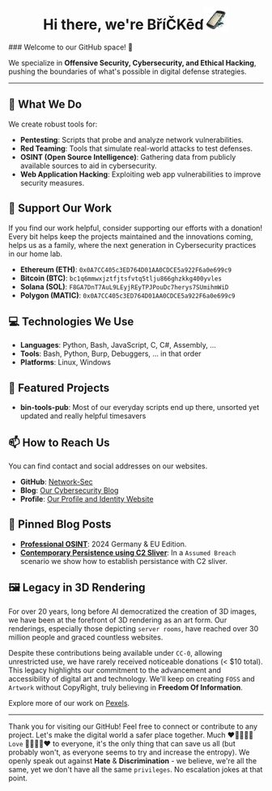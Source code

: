 <div style="display: flex; flex-flow: row; align-items: center; justify-content: center">
  <h1 tabindex="-1" class="heading-element" dir="auto">Hi there, we're ΒříČKēɗ</h1>
  <img alt="bricked.png" src="https://github.com/Network-Sec/Network-Sec/blob/main/bricked.png?raw=true" data-hpc="true" style="width: 50px">
</div>
### Welcome to our GitHub space! 🚀

We specialize in **Offensive Security, Cybersecurity, and Ethical Hacking**, pushing the boundaries of what's possible in digital defense strategies. 

---

## 🧠 What We Do

We create robust tools for:
- **Pentesting**: Scripts that probe and analyze network vulnerabilities.
- **Red Teaming**: Tools that simulate real-world attacks to test defenses.
- **OSINT (Open Source Intelligence)**: Gathering data from publicly available sources to aid in cybersecurity.
- **Web Application Hacking**: Exploiting web app vulnerabilities to improve security measures.

## 💖 Support Our Work

If you find our work helpful, consider supporting our efforts with a donation! Every bit helps keep the projects maintained and the innovations coming, helps us as a family, where the next generation in Cybersecurity practices in our home lab. 

- **Ethereum (ETH)**: `0x0A7CC405c3ED764D01AA0CDCE5a922F6a0e699c9`
- **Bitcoin (BTC)**: `bc1q6mmwxjztfjtsfvtq5tlju866ghzkkg400yvles`
- **Solana (SOL)**: `F8GA7DnT7AuL9LEyjREyTPJPouDc7herys7SUmihmWiD`
- **Polygon (MATIC)**: `0x0A7CC405c3ED764D01AA0CDCE5a922F6a0e699c9`


## 💻 Technologies We Use

- **Languages**: Python, Bash, JavaScript, C, C#, Assembly, ...
- **Tools**: Bash, Python, Burp, Debuggers, ... in that order
- **Platforms**: Linux, Windows

## 🌟 Featured Projects

- **bin-tools-pub**: Most of our everyday scripts end up there, unsorted yet updated and really helpful timesavers

## 📫 How to Reach Us
You can find contact and social addresses on our websites. 

- **GitHub**: [Network-Sec](https://github.com/Network-Sec)
- **Blog**: [Our Cybersecurity Blog](https://blog.network-sec.de/)
- **Profile**: [Our Profile and Identity Website](https://profile.network-sec.de/)

## 📝 Pinned Blog Posts

- **[Professional OSINT](https://blog.network-sec.de/post/open_source_intelligence_2024_eu_version/)**: 2024 Germany & EU Edition.
- **[Contemporary Persistence using C2 Sliver](https://blog.network-sec.de/post/persistence_c2_contemporary_true_cybercrime_anyrun_sliver/)**: In a `Assumed Breach` scenario we show how to establish persistance with C2 sliver.

## 🖼️ Legacy in 3D Rendering

For over 20 years, long before AI democratized the creation of 3D images, we have been at the forefront of 3D rendering as an art form. Our renderings, especially those depicting `server rooms`, have reached over 30 million people and graced countless websites. 

Despite these contributions being available under `CC-0`, allowing unrestricted use, we have rarely received noticeable donations (< $10 total). This legacy highlights our commitment to the advancement and accessibility of digital art and technology. We'll keep on creating `FOSS` and `Artwork` without CopyRight, truly believing in **Freedom Of Information**. 

Explore more of our work on [Pexels](https://www.pexels.com/de-de/@artunchained/).

---

Thank you for visiting our GitHub! Feel free to connect or contribute to any project. Let's make the digital world a safer place together. Much ❤️🧡💕💞💓 `Love` 💓💞💕🧡❤️ to everyone, it's the only thing that can save us all (but probably won't, as everyone seems to try and increase the entropy). We openly speak out against **Hate** & **Discrimination** - we believe, we're all the same, yet we don't have all the same `privileges`. No escalation jokes at that point.

